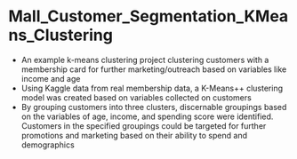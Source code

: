 # Mall_Customer_Segmentation_KMeans_Clustering
- An example k-means clustering project clustering customers with a membership card for further marketing/outreach based on variables like income and age
- Using Kaggle data from real membership data, a K-Means++ clustering model was created based on variables collected on customers
- By grouping customers into three clusters, discernable groupings based on the variables of age, income, and spending score were identified. Customers in the specified groupings could be targeted for further promotions and marketing based on their ability to spend and demographics
[ ](https://github.com/TheModernDayRenaissance/Mall_Customer_Segmentation_KMeans_Clustering/blob/main/mall_customer_clusters_3dplot.png)

